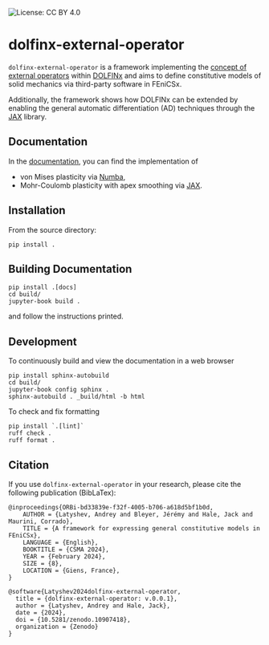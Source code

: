 ![License: CC BY 4.0](https://img.shields.io/badge/License-CC%20BY%204.0-lightgrey.svg)

# dolfinx-external-operator

`dolfinx-external-operator` is a framework implementing the [concept of external
operators](https://doi.org/10.48550/arXiv.2111.00945) within
[DOLFINx](https://github.com/FEniCS/dolfinx) and aims to define constitutive
models of solid mechanics via third-party software in FEniCSx.

Additionally, the framework shows how DOLFINx can be extended by enabling the general
automatic differentiation (AD) techniques through the
[JAX](https://jax.readthedocs.io/en/latest) library.

## Documentation

In the [documentation](https://a-latyshev.github.io/dolfinx-external-operator/), you can find the implementation of
* von Mises plasticity via [Numba](https://numba.pydata.org/),
* Mohr-Coulomb plasticity with apex smoothing via [JAX](https://jax.readthedocs.io/en/latest).

## Installation
From the source directory:

```Shell
pip install .
```

## Building Documentation

```Shell
pip install .[docs]
cd build/
jupyter-book build .
```

and follow the instructions printed.

## Development

To continuously build and view the documentation in a web browser

```Shell
pip install sphinx-autobuild
cd build/
jupyter-book config sphinx .
sphinx-autobuild . _build/html -b html
```

To check and fix formatting

```Shell
pip install `.[lint]`
ruff check .
ruff format .
```

## Citation 

If you use `dolfinx-external-operator` in your research, please cite the following publication (BibLaTex):

```
@inproceedings{ORBi-bd33839e-f32f-4005-b706-a618d5bf1b0d,
	AUTHOR = {Latyshev, Andrey and Bleyer, Jérémy and Hale, Jack and Maurini, Corrado},
	TITLE = {A framework for expressing general constitutive models in FEniCSx},
	LANGUAGE = {English},
    BOOKTITLE = {CSMA 2024},
	YEAR = {February 2024},
	SIZE = {8},
	LOCATION = {Giens, France},
}
```

```
@software{Latyshev2024dolfinx-external-operator,
  title = {dolfinx-external-operator: v.0.0.1},
  author = {Latyshev, Andrey and Hale, Jack},
  date = {2024},
  doi = {10.5281/zenodo.10907418},
  organization = {Zenodo}
}
```